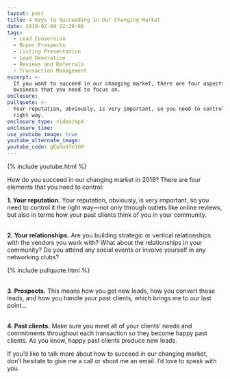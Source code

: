 ```yaml
---
layout: post
title: 4 Keys to Succeeding in Our Changing Market
date: 2019-02-08 22:29:08
tags:
  - Lead Conversion
  - Buyer Prospects
  - Listing Presentation
  - Lead Generation
  - Reviews and Referrals
  - Transaction Management
excerpt: >-
  If you want to succeed in our changing market, there are four aspects of your
  business that you need to focus on.
enclosure:
pullquote: >-
  Your reputation, obviously, is very important, so you need to control it the
  right way.
enclosure_type: video/mp4
enclosure_time:
use_youtube_image: true
youtube_alternate_image:
youtube_code: gEoSu47o1GM
---
```


{% include youtube.html %}

How do you succeed in our changing market in 2019? There are four elements that you need to control:

**1. Your reputation.** Your reputation, obviously, is very important, so you need to control it the right way—not only through outlets like online reviews, but also in terms how your past clients think of you in your community.

<br>**2. Your relationships.** Are you building strategic or vertical relationships with the vendors you work with? What about the relationships in your community? Do you attend any social events or involve yourself in any networking clubs?

{% include pullquote.html %}

<br>**3. Prospects.** This means how you get new leads, how you convert those leads, and how you handle your past clients, which brings me to our last point...

<br>**4. Past clients.** Make sure you meet all of your clients’ needs and commitments throughout each transaction so they become happy past clients. As you know, happy past clients produce new leads.&nbsp;

If you’d like to talk more about how to succeed in our changing market, don’t hesitate to give me a call or shoot me an email. I’d love to speak with you.<br>&nbsp;